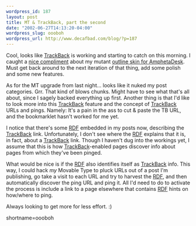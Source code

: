 ```yaml
--- 
wordpress_id: 187
layout: post
title: MT & TrackBack, part the second
date: "2002-06-27T14:13:20-04:00"
wordpress_slug: oooboh
wordpress_url: http://www.decafbad.com/blog/?p=187
---
```

<p>Cool, looks like <a href="http://www.movabletype.org/trackback/">TrackBack</a> is working and starting to catch on this morning.  I caught a <a href="http://philringnalda.com/archives/002248.php">nice compliment</a> about my mutant <a href="http://www.decafbad.com/news_archives/000187.phtml#000187">outline skin for <a href="http://www.decafbad.com/twiki/bin/view/Main/AmphetaDesk">AmphetaDesk</a></a>.  Must get back around to the next iteration of that thing, add some polish and some new features.</p>
<p>As for the MT upgrade from last night... looks like it nuked my post categories.  Grr.  That kind of blows chunks.  Might have to see what that's all about, since I sagely backed everything up first.  Another thing is that I'd like to look more into this <a href="http://www.decafbad.com/twiki/bin/view/Main/TrackBack">TrackBack</a> feature and the concept of <a href="http://www.decafbad.com/twiki/bin/view/Main/TrackBack">TrackBack</a> URLs and pings.  Namely:  It's a pain in the ass to cut &amp; paste the TB URL, and the bookmarklet hasn't worked for me yet.  </p>
<p>I notice that there's some <a href="http://www.decafbad.com/twiki/bin/view/Main/RDF">RDF</a> embedded in my posts now, describing the <a href="http://www.decafbad.com/twiki/bin/view/Main/TrackBack">TrackBack</a> link.  Unfortunately, I don't see where the <a href="http://www.decafbad.com/twiki/bin/view/Main/RDF">RDF</a> explains that it is, in fact, about a <a href="http://www.decafbad.com/twiki/bin/view/Main/TrackBack">TrackBack</a> link.  Though I haven't dug into the workings yet, I assume that this is how <a href="http://www.decafbad.com/twiki/bin/view/Main/TrackBack">TrackBack</a>-enabled pages discover info about pages from which they've been pinged.  </p>
<p>What would be nice is if the <a href="http://www.decafbad.com/twiki/bin/view/Main/RDF">RDF</a> also identifies itself as <a href="http://www.decafbad.com/twiki/bin/view/Main/TrackBack">TrackBack</a> info.  This way, I could hack <i>my</i> Movable Type to pluck URLs out of a post I'm publishing, go take a visit to each URL and try to harvest the <a href="http://www.decafbad.com/twiki/bin/view/Main/RDF">RDF</a>, and then automatically discover the ping URL and ping it.  All I'd need to do to activate the process is include a link to a page elsewhere that contains <a href="http://www.decafbad.com/twiki/bin/view/Main/RDF">RDF</a> hints on how/where to ping.</p>
<p>Always looking to get more for less effort.  :)</p>
<!--more-->
shortname=oooboh
